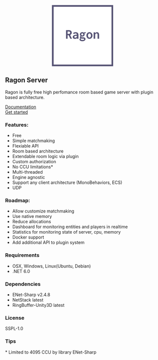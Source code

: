 <p align="center">
  <img src="Images/logo.png" width="200" >
</p>

## Ragon Server

Ragon is fully free high perfomance room based game server with plugin based architecture.


<a href="">Documentation</a>
<br>
<a href="">Get started</a>


### Features:
- Free
- Simple matchmaking
- Flexiable API
- Room based architecture
- Extendable room logic via plugin
- Custom authorization
- No CCU limitations* 
- Multi-threaded
- Engine agnostic
- Support any client architecture (MonoBehaviors, ECS)
- UDP

### Roadmap:
- Allow customize matchmaking
- Use native memory 
- Reduce allocations
- Dashboard for monitoring entities and players in realtime
- Statistics for monitoring state of server, cpu, memory
- Docker support
- Add additional API to plugin system

### Requirements
- OSX, Windows, Linux(Ubuntu, Debian)
- .NET 6.0
### Dependencies
* ENet-Sharp v2.4.8
* NetStack latest
* RingBuffer-Unity3D latest

### License
SSPL-1.0

### Tips
\* Limited to 4095 CCU by library ENet-Sharp
